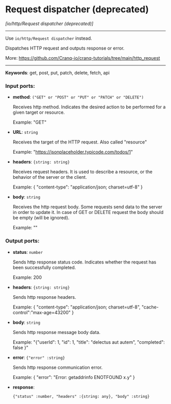 # Request dispatcher (deprecated)

_[io/http/Request dispatcher (deprecated)]_

---

Use `io/http/Request dispatcher` instead.  
  
Dispatches HTTP request and outputs response or error.  
  
More: https://github.com/Cranq-io/cranq-tutorials/tree/main/http_request  

---

__Keywords__: get, post, put, patch, delete, fetch, api

### Input ports:

* __method__: ` ("GET" or "POST" or "PUT" or "PATCH" or "DELETE") `

    Receives http method. Indicates the desired action to be performed for a given target or resource.
    
    Example:
    "GET"


* __URL__: ` string `

    Receives the target of the HTTP request. Also called "resource" 
    
    Example:
    "https://jsonplaceholder.typicode.com/todos/1"


* __headers__: ` {string: string} `

    Receives request headers. It is  used to describe a resource, or the behavior of the server or the client.
    
    Example:
    {
      "content-type": "application/json; charset=utf-8"
    }


* __body__: ` string `

    Receives the http request body. Some requests send data to the server in order to update it. In case of GET or DELETE request the body should be empty (will be ignored).
    
    Example:
    ""

### Output ports:

* __status__: ` number `

    Sends http response status code. Indicates whether the request has been  successfully completed.
    
    Example:
    200


* __headers__: ` {string: string} `

    Sends http response headers.
    
    Example:
    {
    "content-type": "application/json; charset=utf-8",
    "cache-control":"max-age=43200"
    }
    


* __body__: ` string `

    Sends http response message body data.
    
    Example:
    "{\"userId\": 1, \"id\": 1, \"title\": \"delectus aut autem\",  \"completed\": false
    }"


* __error__: ` {"error" :string} `

    Sends http response communication error.
    
    
    Example:
    {
      "error": "Error: getaddrinfo ENOTFOUND x.y"
    } 


* __response__: 
    ```
    {"status" :number, "headers" :{string: any}, "body" :string}
    ```

